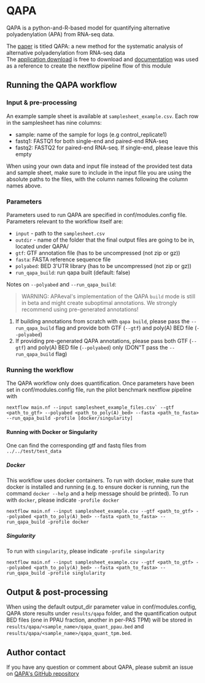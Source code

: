 # QAPA
QAPA is a python-and-R-based model for quantifying alternative polyadenylation (APA) from RNA-seq data.

The [paper](https://genomebiology.biomedcentral.com/articles/10.1186/s13059-018-1414-4) is titled QAPA: a new method for the systematic analysis of alternative polyadenylation from RNA-seq data <br>
The [application download](https://github.com/morrislab/qapa) is free to download
and [documentation](https://github.com/morrislab/qapa#rna-seq-quantification-of-alternative-polyadenylation-qapa) was used as a reference
to create the nextflow pipeline flow of this module

## Running the QAPA workflow

### Input & pre-processing
An example sample sheet is available at `samplesheet_example.csv`. Each row in the samplesheet has nine
columns:

- sample: name of the sample for logs (e.g control_replicate1)
- fastq1: FASTQ1 for both single-end and paired-end RNA-seq
- fastq2: FASTQ2 for paired-end RNA-seq. If single-end, please leave this empty

When using your own data and input file instead of the provided test data and sample sheet, make sure to include in the 
input file you are using the absolute paths to the files, with the column names following the column
names above.

### Parameters
Parameters used to run QAPA are specified in conf/modules.config file. 
Parameters relevant to the workflow itself are:
- `input` - path to the `samplesheet.csv`
- `outdir` - name of the folder that the final output files are going to be in, located under QAPA/
- `gtf`: GTF annotation file (has to be uncompressed (not zip or gz))
- `fasta`: FASTA reference sequence file
- `polyabed`: BED 3'UTR library (has to be uncompressed (not zip or gz))
- `run_qapa_build`: run qapa built (default: false)

Notes on `--polyabed` and `--run_qapa_build`:
> WARNING: APAeval's implementation of the QAPA `build` mode is still in beta and might create suboptimal annotations. We strongly recommend using pre-generated annotations!

1. If building annotations from scratch with `qapa build`, please pass the `--run_qapa_build` flag and provide both GTF (`--gtf`) and poly(A) BED file (`--polyabed`)
2. If providing pre-generated QAPA annotations, please pass both GTF (`--gtf`) and poly(A) BED file (`--polyabed`) only (DON"T pass the `--run_qapa_build` flag)

### Running the workflow
The QAPA workflow only does quantification. Once parameters have been set in conf/modules.config file, run the pilot benchmark nextflow pipeline with 
```
nextflow main.nf --input samplesheet_example_files.csv` --gtf <path_to_gtf> --polyabed <path_to_poly(A)_bed> --fasta <path_to_fasta> --run_qapa_build -profile [docker/singularity]
```
#### Running with Docker or Singularity
One can find the corresponding gtf and fastq files from `../../test/test_data`
##### Docker
This workflow uses docker containers. To run with docker, make sure that docker is installed and running 
(e.g. to ensure docker is running, run the command `docker --help` and a help message should be printed).
To run with `docker`, please indicate `-profile docker`
```
nextflow main.nf --input samplesheet_example.csv --gtf <path_to_gtf> --polyabed <path_to_poly(A)_bed> --fasta <path_to_fasta> --run_qapa_build -profile docker
```

##### Singularity
To run with `singularity`, please indicate `-profile singularity`
```
nextflow main.nf --input samplesheet_example.csv --gtf <path_to_gtf> --polyabed <path_to_poly(A)_bed> --fasta <path_to_fasta> --run_qapa_build -profile singlularity
```


## Output & post-processing
When using the default output_dir parameter value in conf/modules.config, QAPA store results under
`results/qapa` folder, and the quantification output BED files (one in PPAU fraction, another in per-PAS TPM) will be stored in `results/qapa/<sample_name>/qapa_quant_ppau.bed` and `results/qapa/<sample_name>/qapa_quant_tpm.bed`.

## Author contact
If you have any question or comment about QAPA, please submit an issue on [QAPA's GitHub repository](https://github.com/morrislab/qapa/issues)
